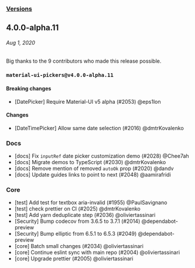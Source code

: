 ### [Versions](https://material-ui.com/versions/)

## 4.0.0-alpha.11

###### _Aug 1, 2020_

Big thanks to the 9 contributors who made this release possible.

### `material-ui-pickers@v4.0.0-alpha.11`

#### Breaking changes

- [DatePicker] Require Material-UI v5 alpha (#2053) @eps1lon

#### Changes

- [DateTimePicker] Allow same date selection (#2016) @dmtrKovalenko

### Docs

- [docs] Fix `inputRef` date picker customization demo (#2028) @Chee7ah
- [docs] Migrate demos to TypeScript (#2030) @dmtrKovalenko
- [docs] Remove mention of removed `autoOk` prop (#2020) @dandv
- [docs] Update guides links to point to next (#2048) @aamirafridi

### Core

- [test] Add test for textbox aria-invalid (#1955) @PaulSavignano
- [test] check prettier on CI (#2025) @dmtrKovalenko
- [test] Add yarn deduplicate step (#2036) @oliviertassinari
- [Security] Bump codecov from 3.6.5 to 3.7.1 (#2014) @dependabot-preview
- [Security] Bump elliptic from 6.5.1 to 6.5.3 (#2049) @dependabot-preview
- [core] Batch small changes (#2034) @oliviertassinari
- [core] Continue eslint sync with main repo (#2004) @oliviertassinari
- [core] Upgrade prettier (#2005) @oliviertassinari

